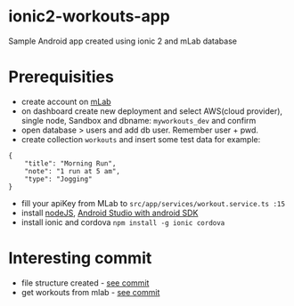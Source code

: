 # ionic2-workouts-app

Sample Android app created using ionic 2 and mLab database

# Prerequisities

- create account on [mLab](https://mlab.com/)
- on dashboard create new deployment and select AWS(cloud provider), single node, Sandbox and dbname: `myworkouts_dev` and confirm
- open database > users and add db user. Remember user + pwd.
- create collection `workouts` and insert some test data for example:
```
{
    "title": "Morning Run",
    "note": "1 run at 5 am",
    "type": "Jogging"
}
```
- fill your apiKey from MLab to `src/app/services/workout.service.ts :15`
- install [nodeJS](https://nodejs.org/en), [Android Studio with android SDK](https://developer.android.com/studio)
- install ionic and cordova `npm install -g ionic cordova`

# Interesting commit

- file structure created - [see commit](https://github.com/branecko/ionic2-workouts-app/commit/2e51d45562214e197a1f4495b6e5086476c50d4c)
- get workouts from mlab - [see commit](https://github.com/branecko/ionic2-workouts-app/commit/5c80ec0879cd05f510df95768ecf76fff1e3f2e3)
